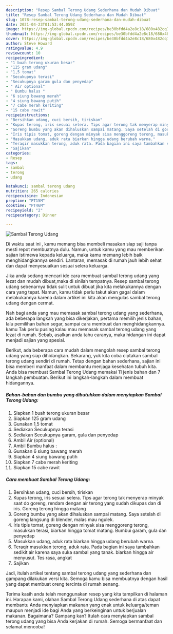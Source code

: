 ```yaml
---
description: "Resep Sambal Terong Udang Sederhana dan Mudah Dibuat"
title: "Resep Sambal Terong Udang Sederhana dan Mudah Dibuat"
slug: 1078-resep-sambal-terong-udang-sederhana-dan-mudah-dibuat
date: 2021-04-23T01:53:44.059Z
image: https://img-global.cpcdn.com/recipes/be30bfdd4a2e8c18/680x482cq70/sambal-terong-udang-foto-resep-utama.jpg
thumbnail: https://img-global.cpcdn.com/recipes/be30bfdd4a2e8c18/680x482cq70/sambal-terong-udang-foto-resep-utama.jpg
cover: https://img-global.cpcdn.com/recipes/be30bfdd4a2e8c18/680x482cq70/sambal-terong-udang-foto-resep-utama.jpg
author: Steve Howard
ratingvalue: 4.9
reviewcount: 10
recipeingredient:
- "1 buah terong ukuran besar"
- "125 gram udang"
- "1,5 tomat"
- "Secukupnya terasi"
- "Secukupnya garam gula dan penyedap"
- " Air optional"
- " Bumbu halus "
- "6 siung bawang merah"
- "4 siung bawang putih"
- "7 cabe merah keriting"
- "15 cabe rawit"
recipeinstructions:
- "Bersihkan udang, cuci bersih, tiriskan"
- "Kupas terong, iris sesuai selera. Tips agar terong tak menyerap minyak saat do goreng, rendam dengan air terong yang sudah dikupas dan di iris. Goreng terong hingga matang"
- "Goreng bumbu yang akan dihaluskan sampai matang. Saya setelah di goreng langsung di blender, malas mau ngulek."
- "Iris tipis tomat, goreng dengan minyak sisa menggoreng terong, masukkan terasi, biarkan hingga tomat matang. Bumbui garam, gula dan penyedap"
- "Masukkan udang, aduk rata biarkan hingga udang berubah warna."
- "Teraqir masukkan terong, aduk rata. Pada bagian ini saya tambahkan sedikit air karena saya suka sambal yang tanak. biarkan hingga air menyusut. Tes rasa, angkat"
- "Sajikan"
categories:
- Resep
tags:
- sambal
- terong
- udang

katakunci: sambal terong udang 
nutrition: 265 calories
recipecuisine: Indonesian
preptime: "PT15M"
cooktime: "PT46M"
recipeyield: "2"
recipecategory: Dinner

---
```



![Sambal Terong Udang](https://img-global.cpcdn.com/recipes/be30bfdd4a2e8c18/680x482cq70/sambal-terong-udang-foto-resep-utama.jpg)

Di waktu  saat ini , kamu memang bisa membeli masakan siap saji tanpa mesti repot membuatnya dulu. Namun, untuk kamu yang mau memberikan sajian istimewa kepada keluarga, maka kamu memang lebih baik menghidangkannya sendiri. Lantaran, memasak di rumah jauh lebih sehat dan dapat menyesuaikan sesuai selera keluarga.

Jika anda sedang mencari ide cara membuat sambal terong udang yang lezat dan mudah dibuat,maka di sinilah tempatnya. Resep sambal terong udang  sebenarnya tidak sulit untuk dibuat jika kita melakukannya dengan cara yang tepat. Namun, kamu tidak perlu takut akan gagal dalam melakukannya 
karena dalam artikel ini kita akan mengulas sambal terong udang dengan cermat.  



Nah bagi anda yang mau memasak sambal terong udang yang sederhana, ada beberapa langkah yang bisa dikerjakan, pertama memilih jenis bahan, lalu pemilihan bahan segar, sampai cara membuat dan menghidangkannya. kamu Tak perlu pusing kalau mau memasak sambal terong udang yang lezat di rumah. Sebab, asalkan anda  tahu caranya, maka hidangan ini dapat menjadi sajian yang spesial.

Berikut, ada beberapa cara mudah dalam mengolah resep sambal terong udang yang siap dihidangkan. Sekarang, yuk kita coba ciptakan sambal terong udang sendiri di rumah. Tetap dengan bahan sederhana, sajian ini bisa memberi manfaat dalam membantu menjaga kesehatan tubuh kita. Anda bisa membuat Sambal Terong Udang memakai 11 jenis bahan dan 7 langkah pembuatan. Berikut ini langkah-langkah dalam membuat hidangannya.

<!--inarticleads1-->

##### Bahan-bahan dan bumbu yang dibutuhkan dalam menyiapkan Sambal Terong Udang:

1. Siapkan 1 buah terong ukuran besar
1. Siapkan 125 gram udang
1. Gunakan 1,5 tomat
1. Sediakan Secukupnya terasi
1. Sediakan Secukupnya garam, gula dan penyedap
1. Ambil  Air (optional)
1. Ambil  Bumbu halus :
1. Gunakan 6 siung bawang merah
1. Siapkan 4 siung bawang putih
1. Siapkan 7 cabe merah keriting
1. Siapkan 15 cabe rawit




<!--inarticleads2-->

##### Cara membuat Sambal Terong Udang:

1. Bersihkan udang, cuci bersih, tiriskan
1. Kupas terong, iris sesuai selera. Tips agar terong tak menyerap minyak saat do goreng, rendam dengan air terong yang sudah dikupas dan di iris. Goreng terong hingga matang
1. Goreng bumbu yang akan dihaluskan sampai matang. Saya setelah di goreng langsung di blender, malas mau ngulek.
1. Iris tipis tomat, goreng dengan minyak sisa menggoreng terong, masukkan terasi, biarkan hingga tomat matang. Bumbui garam, gula dan penyedap
1. Masukkan udang, aduk rata biarkan hingga udang berubah warna.
1. Teraqir masukkan terong, aduk rata. Pada bagian ini saya tambahkan sedikit air karena saya suka sambal yang tanak. biarkan hingga air menyusut. Tes rasa, angkat
1. Sajikan




Jadi, itulah artikel tentang  sambal terong udang  yang sederhana dan gampang dilakukan versi kita. Semoga kamu bisa membuatnya dengan hasil yang dapat membuat oreng tercinta di rumah senang. 

Terima kasih anda telah menggunakan resep yang kita tampilkan di halaman ini. Harapan kami, olahan  Sambal Terong Udang sederhana di atas dapat membantu Anda menyiapkan makanan yang enak untuk keluarga/teman maupun menjadi ide bagi Anda yang berkeinginan untuk berjualan makanan. Bagaimana? Gampang kan? Itulah cara menyiapkan sambal terong udang yang bisa Anda kerjakan di rumah. Semoga bermanfaat dan selamat mencoba!

